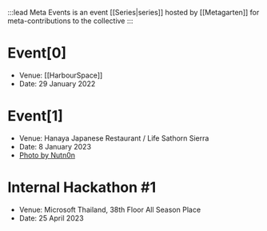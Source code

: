 :::lead
Meta Events is an event [[Series|series]] hosted by [[Metagarten]] for meta-contributions to the collective
:::

# Event[0]
- Venue: [[HarbourSpace]]
- Date: 29 January 2022

# Event[1]
- Venue: Hanaya Japanese Restaurant / Life Sathorn Sierra
- Date: 8 January 2023
- [Photo by Nutn0n](https://web.facebook.com/iamnutn0n/posts/pfbid0hZ2EAuwtTuHWUnNdCUkqwFMugHRMhGBQAUhnrQa531wnXBm4qoy1k5k53qWebaqAl)

# Internal Hackathon #1
- Venue: Microsoft Thailand, 38th Floor All Season Place
- Date: 25 April 2023